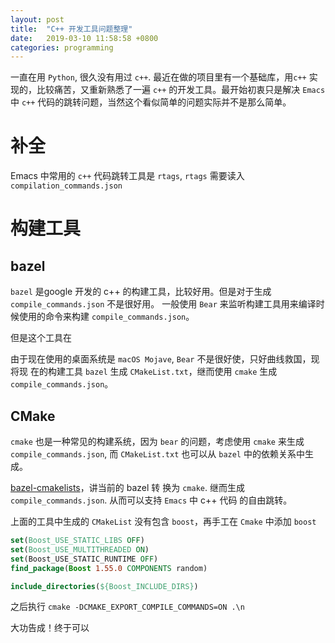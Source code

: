 ```yaml
---
layout: post
title:  "C++ 开发工具问题整理"
date:   2019-03-10 11:58:58 +0800
categories: programming
---
```


一直在用 `Python`, 很久没有用过 `c++`. 最近在做的项目里有一个基础库，用`c++` 实
现的，比较痛苦，又重新熟悉了一遍 `c++` 的开发工具。最开始初衷只是解决 `Emacs` 中
`c++` 代码的跳转问题，当然这个看似简单的问题实际并不是那么简单。 

# 补全
Emacs 中常用的 `c++` 代码跳转工具是 `rtags`, `rtags` 需要读入 `compilation_commands.json` 

# 构建工具

## bazel
`bazel` 是google 开发的 c++ 的构建工具，比较好用。但是对于生成
`compile_commands.json` 不是很好用。
一般使用 `Bear` 来监听构建工具用来编译时候使用的命令来构建
`compile_commands.json`。

但是这个工具在

由于现在使用的桌面系统是 `macOS Mojave`, `Bear` 不是很好使，只好曲线救国，现将现
在的构建工具 `bazel` 生成 `CMakeList.txt`，继而使用 `cmake` 生成
`compile_commands.json`。

## CMake

`cmake` 也是一种常见的构建系统，因为 `bear` 的问题，考虑使用 `cmake` 来生成 
`compile_commands.json`, 而 `CMakeList.txt` 也可以从 `bazel` 中的依赖关系中生成。

[bazel-cmakelists](https://github.com/lizan/bazel-cmakelists)，讲当前的 bazel 转
换为 `cmake`. 继而生成 `compile_commands.json`. 从而可以支持 `Emacs` 中 c++ 代码
的自由跳转。

上面的工具中生成的 `CMakeList` 没有包含 `boost`，再手工在 `Cmake` 中添加 `boost`

```cmake
set(Boost_USE_STATIC_LIBS OFF)
set(Boost_USE_MULTITHREADED ON)
set(Boost_USE_STATIC_RUNTIME OFF)
find_package(Boost 1.55.0 COMPONENTS random)

include_directories(${Boost_INCLUDE_DIRS})
```
之后执行 `cmake -DCMAKE_EXPORT_COMPILE_COMMANDS=ON .\n`

大功告成！终于可以 
